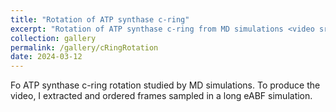 ```yaml
---
title: "Rotation of ATP synthase c-ring"
excerpt: "Rotation of ATP synthase c-ring from MD simulations <video src='https://github.com/flblanc/flblanc.github.io/assets/6830003/e96bff59-a124-459e-9bc0-dd3bb4334453' controls="controls" style="max-width: 730px;>"
collection: gallery
permalink: /gallery/cRingRotation
date: 2024-03-12
---
```


Fo ATP synthase c-ring rotation studied by MD simulations. To produce the video, I extracted and ordered frames sampled in a long eABF simulation.
